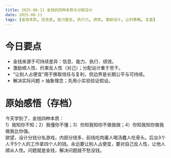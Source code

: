 ```yaml
---
title: 2025-08-11 金钱的四种本质与分配设计
date: 2025-08-11
tags: [金钱本质, 信息差, 能力壁垒, 执行力, 绩效, 激励设计, 让利策略, 复盘]
---
```


# 今日要点
- 金钱来源于可持续差异：信息、能力、执行、绩效。
- 激励顺人性、约束反人性（对己）；分配设计重于苦干。
- “让别人占便宜”用于换取信任与复利，但边界是长期公平与可持续。
- 解决实际问题 > 抽象理念；先用小实验验证假设。

# 原始感悟（存档）
今天学到了，金钱四种本质：  
1）我知你不知；2）我懂你不懂；3）你知我知你不做我做；4）你知我知你做我做我比你强。  
欲望，设计分钱分名游戏，内部分钱多，前线吃肉庸人喝汤蠢人吃骨头。后台3个人干5个人的工作拿四个人的钱。永远要让别人占便宜，要对自己反人性，让他人顺从人性。问题就是金钱，解决问题就不愁没钱。

